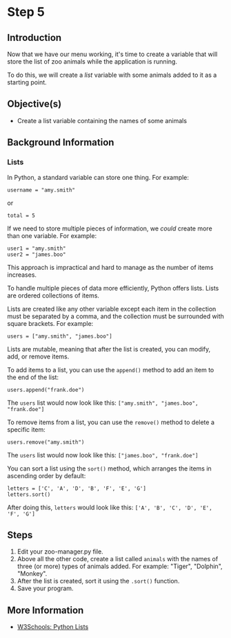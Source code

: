 # Step 5

## Introduction

Now that we have our menu working, it's time to create a variable that will store the list of zoo animals while the application is running.

To do this, we will create a *list* variable with some animals added to it as a starting point.

## Objective(s)

- Create a list variable containing the names of some animals

## Background Information

### Lists

In Python, a standard variable can store one thing. For example:

```
username = "amy.smith"
```

or

```
total = 5
```

If we need to store multiple pieces of information, we *could* create more than one variable. For example:

```
user1 = "amy.smith"
user2 = "james.boo"
```

This approach is impractical and hard to manage as the number of items increases.

To handle multiple pieces of data more efficiently, Python offers lists. Lists are ordered collections of items.

Lists are created like any other variable except each item in the collection must be separated by a comma, and the collection must be surrounded with square brackets. For example:

```
users = ["amy.smith", "james.boo"]
```

Lists are mutable, meaning that after the list is created, you can modify, add, or remove items.

To add items to a list, you can use the `append()` method to add an item to the end of the list:

```
users.append("frank.doe")
```

The `users` list would now look like this: `["amy.smith", "james.boo", "frank.doe"]`

To remove items from a list, you can use the `remove()` method to delete a specific item:

```
users.remove("amy.smith")
```

The `users` list would now look like this: `["james.boo", "frank.doe"]`

You can sort a list using the `sort()` method, which arranges the items in ascending order by default:

```
letters = ['C', 'A', 'D', 'B', 'F', 'E', 'G']
letters.sort()
```

After doing this, `letters` would look like this: `['A', 'B', 'C', 'D', 'E', 'F', 'G']`

## Steps

1. Edit your zoo-manager.py file.
2. Above all the other code, create a list called `animals` with the names of three (or more) types of animals added. For example: "Tiger", "Dolphin", "Monkey".
3. After the list is created, sort it using the `.sort()` function.
4. Save your program.

## More Information

- [W3Schools: Python Lists](https://www.w3schools.com/python/python_lists.asp)

